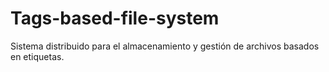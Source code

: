 # Tags-based-file-system
Sistema distribuido para el almacenamiento y gestión de archivos basados en etiquetas.
